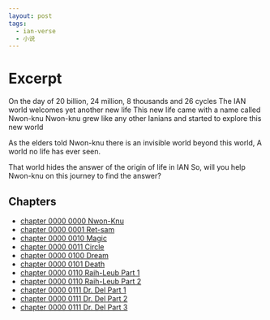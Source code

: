 ```yaml
---
layout: post
tags:
  - ian-verse
  - 小说
---
```


# Excerpt

On the day of 20 billion, 24 million, 8 thousands and 26 cycles
The IAN world welcomes yet another new life
This new life came with a name called Nwon-knu
Nwon-knu grew like any other Ianians
and started to explore this new world

As the elders told Nwon-knu
there is an invisible world beyond this world,
A world no life has ever seen.

That world hides the answer of the origin of life in IAN
So, will you help Nwon-knu on this journey to find the answer?

## Chapters

- [chapter 0000 0000 Nwon-Knu](./2024/08/26/ian-verse-0000-0000-nwon-knu.html)
- [chapter 0000 0001 Ret-sam](./2024/08/26/ian-verse-0000-0001-ret-sam.html)
- [chapter 0000 0010 Magic](./2024/08/27/ian-verse-0000-0010-magic.html)
- [chapter 0000 0011 Circle](./2024/08/27/ian-verse-0000-0011-circle.html)
- [chapter 0000 0100 Dream](./2024/08/27/ian-verse-0000-0100-dream.html)
- [chapter 0000 0101 Death](./2024/08/28/ian-verse-0000-0101-death.html)
- [chapter 0000 0110 Raih-Leub Part 1](./2024/08/29/ian-verse-0000-0110-raih-leub-part-1.html)
- [chapter 0000 0110 Raih-Leub Part 2](./2024/08/29/ian-verse-0000-0110-raih-leub-part-2.html)
- [chapter 0000 0111 Dr. Del Part 1](./2024/08/30/ian-verse-0000-0111-dr-del-part-1.html)
- [chapter 0000 0111 Dr. Del Part 2](./2024/08/30/ian-verse-0000-0111-dr-del-part-2.html)
- [chapter 0000 0111 Dr. Del Part 3](./2024/08/30/ian-verse-0000-0111-dr-del-part-3.html)